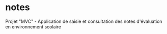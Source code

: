 # notes
Projet "MVC" - Application de saisie et consultation des notes d'évaluation en environnement scolaire
